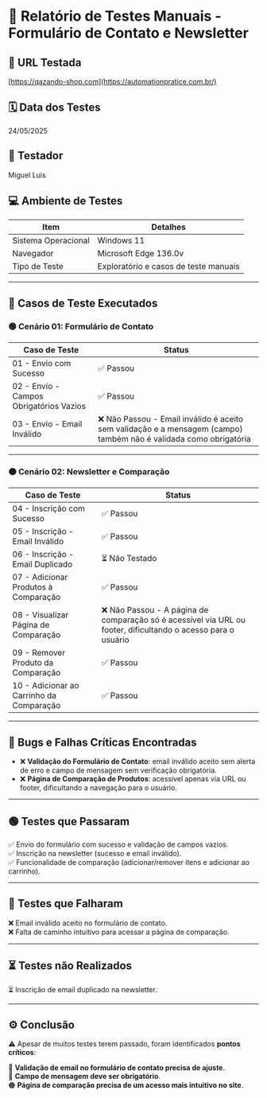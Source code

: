 # 📝 Relatório de Testes Manuais - Formulário de Contato e Newsletter

## 🔗 URL Testada
[https://qazando-shop.com](https://automationpratice.com.br/)

## 🗓️ Data dos Testes
24/05/2025

## 👤 Testador
Miguel Luis

## 💻 Ambiente de Testes

| Item                | Detalhes                                 |
|----------------------|------------------------------------------|
| Sistema Operacional  | Windows 11                               |
| Navegador            | Microsoft Edge 136.0v                    |
| Tipo de Teste        | Exploratório e casos de teste manuais    |

---

## 📌 Casos de Teste Executados

### 🟢 Cenário 01: Formulário de Contato

| Caso de Teste                                                    | Status                                              |
|-------------------------------------------------------------------|-----------------------------------------------------|
| 01 - Envio com Sucesso                                           | ✅ Passou                                            |
| 02 - Envio - Campos Obrigatórios Vazios                          | ✅ Passou                                            |
| 03 - Envio - Email Inválido                                      | ❌ Não Passou - Email inválido é aceito sem validação e a mensagem (campo) também não é validada como obrigatória |

---

### 🟠 Cenário 02: Newsletter e Comparação

| Caso de Teste                                                    | Status                                              |
|-------------------------------------------------------------------|-----------------------------------------------------|
| 04 - Inscrição com Sucesso                                       | ✅ Passou                                            |
| 05 - Inscrição - Email Inválido                                  | ✅ Passou                                            |
| 06 - Inscrição - Email Duplicado                                 | ⏳ Não Testado                                       |
| 07 - Adicionar Produtos à Comparação                             | ✅ Passou                                            |
| 08 - Visualizar Página de Comparação                             | ❌ Não Passou - A página de comparação só é acessível via URL ou footer, dificultando o acesso para o usuário |
| 09 - Remover Produto da Comparação                               | ✅ Passou                                            |
| 10 - Adicionar ao Carrinho da Comparação                         | ✅ Passou                                            |

---

## 🚨 Bugs e Falhas Críticas Encontradas

- ❌ **Validação do Formulário de Contato**: email inválido aceito sem alerta de erro e campo de mensagem sem verificação obrigatória.  
- ❌ **Página de Comparação de Produtos**: acessível apenas via URL ou footer, dificultando a navegação para o usuário.

---

## 🟢 Testes que Passaram

✅ Envio do formulário com sucesso e validação de campos vazios.  
✅ Inscrição na newsletter (sucesso e email inválido).  
✅ Funcionalidade de comparação (adicionar/remover itens e adicionar ao carrinho).

---

## 🔴 Testes que Falharam

❌ Email inválido aceito no formulário de contato.  
❌ Falta de caminho intuitivo para acessar a página de comparação.

---

## ⏳ Testes não Realizados

⏳ Inscrição de email duplicado na newsletter.

---

## ⚙️ Conclusão

⚠️ Apesar de muitos testes terem passado, foram identificados **pontos críticos**:

🔴 **Validação de email no formulário de contato precisa de ajuste**.  
🔴 **Campo de mensagem deve ser obrigatório**.  
🟠 **Página de comparação precisa de um acesso mais intuitivo no site**.
